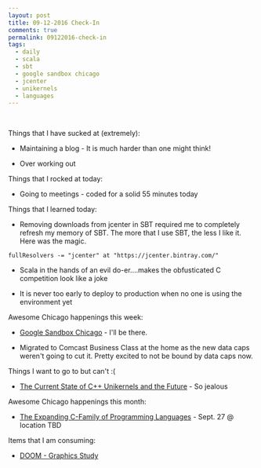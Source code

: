 ```yaml
---
layout: post
title: 09-12-2016 Check-In
comments: true
permalink: 09122016-check-in
tags:
  - daily
  - scala
  - sbt
  - google sandbox chicago
  - jcenter
  - unikernels
  - languages
---
```


&nbsp;

Things that I have sucked at (extremely):
  
  * Maintaining a blog - It is much harder than one might think!

  * Over working out

Things that I rocked at today:

  * Going to meetings - coded for a solid 55 minutes today

Things that I learned today:

  * Removing downloads from jcenter in SBT required me to completely refresh my memory of SBT.  The more that I use SBT, the less I like it.  Here was the magic.  

  ``
  fullResolvers -= "jcenter" at "https://jcenter.bintray.com/"
  ``

  * Scala in the hands of an evil do-er....makes the obfusticated C competition look like a joke

  * It is never too early to deploy to production when no one is using the environment yet

Awesome Chicago happenings this week:

  * [Google Sandbox Chicago](https://events.withgoogle.com/google-sandbox-chicago-1/) - I'll be there.

  * Migrated to Comcast Business Class at the home as the new data caps weren't going to cut it.  Pretty excited to not be bound by data caps now.

Things I want to go to but can't :(

  * [The Current State of C++ Unikernels and the Future](https://www.meetup.com/ACCU-Bay-Area/events/231535062/) - So jealous

Awesome Chicago happenings this month:

  * [The Expanding C-Family of Programming Languages](https://www.meetup.com/Chicago-C-CPP-Users-Group/events/232138495/) - Sept. 27 @ location TBD

Items that I am consuming:

  * [DOOM - Graphics Study](http://www.adriancourreges.com/blog/2016/09/09/doom-2016-graphics-study/)